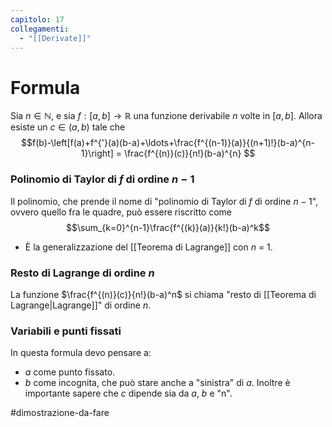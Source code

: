 ```yaml
---
capitolo: 17
collegamenti:
  - "[[Derivate]]"
---
```

# Formula
Sia $n\in\mathbb{N}$, e sia $f:[a,b]\to\mathbb{R}$ una funzione derivabile $n$ volte in $[a,b]$. Allora esiste un $c\in(a,b)$ tale che
$$f(b)-\left[f(a)+f^{'}(a)(b-a)+\ldots+\frac{f^{(n-1)}(a)}{(n+1)!}(b-a)^{n-1}\right] = \frac{f^{(n)}(c)}{n!}(b-a)^{n}       $$
### Polinomio di Taylor di $f$ di ordine $n-1$
Il polinomio, che prende il nome di "polinomio di Taylor di $f$ di ordine $n-1$", ovvero quello fra le quadre, può essere riscritto come 
$$\sum_{k=0}^{n-1}\frac{f^{(k)}(a)}{k!}(b-a)^k$$
- È la generalizzazione del [[Teorema di Lagrange]] con $n$ = 1.
### Resto di Lagrange di ordine $n$
La funzione $\frac{f^{(n)}(c)}{n!}(b-a)^n$ si chiama "resto di [[Teorema di Lagrange|Lagrange]]" di ordine $n$.
### Variabili e punti fissati
In questa formula devo pensare a:
- $a$ come punto fissato.
- $b$ come incognita, che può stare anche a "sinistra" di $a$.
Inoltre è importante sapere che $c$ dipende sia da $a$, $b$ e "n".

#dimostrazione-da-fare 